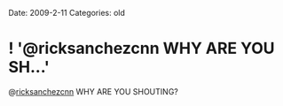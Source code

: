 Date: 2009-2-11
Categories: old

# ! '@ricksanchezcnn WHY ARE YOU SH...'

@<a href="http://twitter.com/ricksanchezcnn">ricksanchezcnn</a> WHY ARE YOU SHOUTING?
